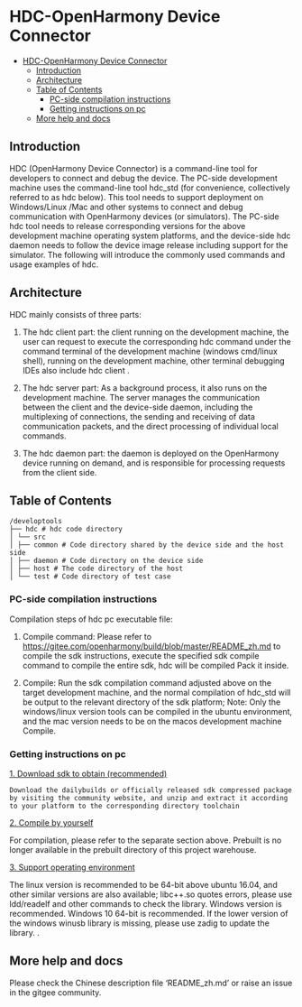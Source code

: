 # HDC-OpenHarmony Device Connector<a name="EN-US_TOPIC_0000001149090043"></a>

- [HDC-OpenHarmony Device Connector<a name="EN-US_TOPIC_0000001149090043"></a>](#hdc-OpenHarmony-Device-Connector)
  - [Introduction<a name="section662115419449"></a>](#introduction)
  - [Architecture<a name="section15908143623714"></a>](#architecture)
  - [Table of Contents<a name="section161941989596"></a>](#table-of-contents)
    - [PC-side compilation instructions<a name="section129654513262"></a>](#pc-side-compilation-instructions)
    - [Getting instructions on pc<a name="section129654513263"></a>](#getting-instructions-on-pc)
  - [More help and docs<a name="section129654513264"></a>](#more-help-and-docs)

## Introduction<a name="section662115419449"></a>

HDC (OpenHarmony Device Connector) is a command-line tool for developers to connect and debug the device. The PC-side development machine uses the command-line tool hdc_std (for convenience, collectively referred to as hdc below). This tool needs to support deployment on Windows/Linux /Mac and other systems to connect and debug communication with OpenHarmony devices (or simulators). The PC-side hdc tool needs to release corresponding versions for the above development machine operating system platforms, and the device-side hdc daemon needs to follow the device image release including support for the simulator. The following will introduce the commonly used commands and usage examples of hdc.

## Architecture<a name="section15908143623714"></a>

HDC mainly consists of three parts:

1. The hdc client part: the client running on the development machine, the user can request to execute the corresponding hdc command under the command terminal of the development machine (windows cmd/linux shell), running on the development machine, other terminal debugging IDEs also include hdc client .

2. The hdc server part: As a background process, it also runs on the development machine. The server manages the communication between the client and the device-side daemon, including the multiplexing of connections, the sending and receiving of data communication packets, and the direct processing of individual local commands.

3. The hdc daemon part: the daemon is deployed on the OpenHarmony device running on demand, and is responsible for processing requests from the client side.

## Table of Contents<a name="section161941989596"></a>

```
/developtools
├── hdc # hdc code directory
│ └── src
│ ├── common # Code directory shared by the device side and the host side
│ ├── daemon # Code directory on the device side
│ ├── host # The code directory of the host
│ └── test # Code directory of test case
```

### PC-side compilation instructions<a name="section129654513262"></a>


Compilation steps of hdc pc executable file:

1. Compile command: Please refer to https://gitee.com/openharmony/build/blob/master/README_zh.md to compile the sdk instructions, execute the specified sdk compile command to compile the entire sdk, hdc will be compiled Pack it inside.

2. Compile: Run the sdk compilation command adjusted above on the target development machine, and the normal compilation of hdc_std will be output to the relevant directory of the sdk platform; Note: Only the windows/linux version tools can be compiled in the ubuntu environment, and the mac version needs to be on the macos development machine Compile.


### Getting instructions on pc<a name="section129654513263"></a>

[1. Download sdk to obtain (recommended)](#section161941989591)
```
Download the dailybuilds or officially released sdk compressed package by visiting the community website, and unzip and extract it according to your platform to the corresponding directory toolchain
```

[2. Compile by yourself](#section161941989592)

For compilation, please refer to the separate section above. Prebuilt is no longer available in the prebuilt directory of this project warehouse.


[3. Support operating environment](#section161941989593)

The linux version is recommended to be 64-bit above ubuntu 16.04, and other similar versions are also available; libc++.so quotes errors, please use ldd/readelf and other commands to check the library. Windows version is recommended. Windows 10 64-bit is recommended. If the lower version of the windows winusb library is missing, please use zadig to update the library. . 

## More help and docs<a name="section129654513264"></a>

Please check the Chinese description file ‘README_zh.md’ or raise an issue in the gitgee community.
